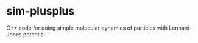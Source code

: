 # sim-plusplus
C++ code for doing simple molecular dynamics of particles with Lennard-Jones potential

